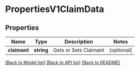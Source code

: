 # PropertiesV1ClaimData

## Properties
Name | Type | Description | Notes
------------ | ------------- | ------------- | -------------
**claimant** | **string** | Gets or Sets Claimant | [optional] 

[[Back to Model list]](../../README.md#documentation-for-models) [[Back to API list]](../../README.md#documentation-for-api-endpoints) [[Back to README]](../../README.md)

